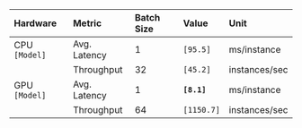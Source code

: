 | Hardware     | Metric         | Batch Size | Value           | Unit         |
| :----------- | :------------- | :--------- | :-------------- | :----------- |
| CPU `[Model]`  | Avg. Latency   | 1          | `[95.5]`        | ms/instance  |
|              | Throughput     | 32         | `[45.2]`        | instances/sec|
| GPU `[Model]`  | Avg. Latency   | 1          | **`[8.1]`**     | ms/instance  |
|              | Throughput     | 64         | `[1150.7]`      | instances/sec|
